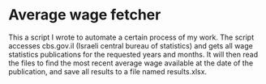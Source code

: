 # Average wage fetcher
This a script I wrote to automate a certain process of my work.
The script accesses cbs.gov.il (Israeli central bureau of statistics) and gets all wage statistics publications for the requested years and months. It will then read the files to find the most recent average wage available at the date of the publication, and save all results to a file named results.xlsx.